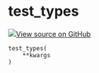 # test_types



[![](https://www.tensorflow.org/images/GitHub-Mark-32px.png)View source on GitHub](https://www.github.com/wandb/client/tree/v0.10.27/wandb/sklearn/utils.py#L18-L66)






<pre><code>test_types(
    **kwargs
)</code></pre>



